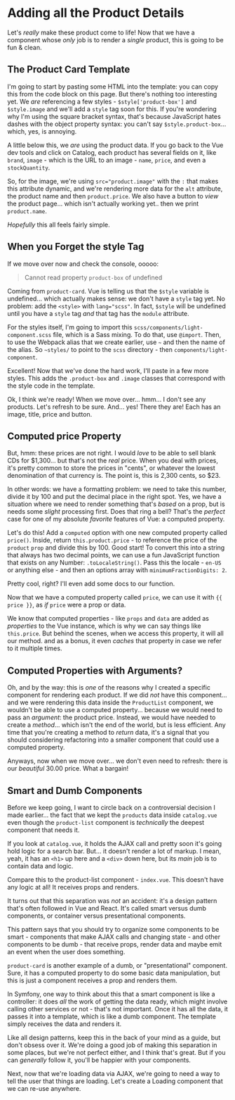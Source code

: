 # Adding all the Product Details

Let's *really* make these product come to life! Now that we have a component whose
*only* job is to render a *single* product, this is going to be fun & clean.

## The Product Card Template

I'm going to start by pasting some HTML into the template: you can copy this from
the code block on this page. But there's nothing too interesting yet. We *are*
referencing a few styles - `$style['product-box']` and `$style.image` and we'll
add a `style` tag soon for this. If you're wondering why I'm using the square
bracket syntax, that's because JavaScript hates dashes with the object property
syntax: you can't say `$style.product-box`... which, yes, is annoying.

A little below this, we *are* using the product data. If you go back to the Vue
dev tools and click on Catalog, each product has several fields on it, like
`brand`, `image` - which is the URL to an image - `name`, `price`, and even a
`stockQuantity`.

So, for the image, we're using `src="product.image"` with the `:` that makes this
attribute dynamic, and we're rendering more data for the `alt` attribute, the
product name and then `product.price`. We also have a button to *view* the product
page... which isn't actually working yet.. then we print `product.name`.

*Hopefully* this all feels fairly simple.

## When you Forget the style Tag

If we move over now and check the console, ooooo:

> Cannot read property `product-box` of undefined

Coming from `product-card`. Vue is telling us that the `$style` variable is
undefined... which actually makes sense: we don't have a `style` tag yet. No problem:
add the `<style>` with `lang="scss"`. In fact, `$style` will be undefined until
you have a `style` tag *and* that tag has the `module` attribute.

For the styles itself, I'm going to import this `scss/components/light-component.scss`
file, which is a Sass mixing. To do that, use `@import`. Then, to use the Webpack
alias that we create earlier, use `~` and then the name of the alias. So
`~styles/` to point to the `scss` directory - then `components/light-component`.

Excellent! Now that we've done the hard work, I'll paste in a few more styles.
This adds the `.product-box` and `.image` classes that correspond with the style
code in the template.

Ok, I think we're ready! When we move over... hmm... I don't see any products.
Let's refresh to be sure. And... yes! There they are! Each has an image, title,
price and button.

## Computed price Property

But, hmm: these prices are not right. I would *love* to be able to sell blank
CDs for $1,300... but that's not the *real* price. When you deal with prices,
it's pretty common to store the prices in "cents", or whatever the lowest
denomination of that currency is. The point is, this is 2,300 cents, so $23.

In other words: we have a formatting problem: we need to take this number, divide
it by 100 and put the decimal place in the right spot. Yes, we have a situation
where we need to render something that's *based* on a prop, but is needs some
*slight* processing first. Does that ring a bell? That's the *perfect* case
for one of my absolute *favorite* features of Vue: a computed property.

Let's do this! Add a `computed` option with one new computed property called
`price()`. Inside, return `this.product.price` - to reference the price of the
`product` `prop` and divide this by 100. Good start! To convert this into a
string that always has two decimal points, we can use a fun JavaScript function
that exists on any Number: `.toLocaleString()`. Pass this the locale - `en-US` or
anything else - and then an options array with `minimumFractionDigits: 2`.

Pretty cool, right? I'll even add some docs to our function.

Now that we have a computed property called `price`, we can use it with
`{{ price }}`, as *if* `price` were a prop or data.

We know that computed properties - like `props` and `data` are added as *properties*
to the Vue instance, which is why we can say things like `this.price`. But behind
the scenes, when we access this property, it will all our method. and as a bonus,
it even *caches* that property in case we refer to it multiple times.

## Computed Properties with Arguments?

Oh, and by the way: this is *one* of the reasons why I created a specific component
for rendering each product. If we did *not* have this component... and we were
rendering this data inside the `ProductList` component, we wouldn't be able to
use a computed property... because we would need to pass an *argument*: the product
price. Instead, we would have needed to create a *method*... which isn't the end
of the world, but is less efficient. Any time that you're creating a method to
*return* data, it's a signal that you should considering refactoring into a smaller
component that could use a computed property.

Anyways, now when we move over... we don't even need to refresh: there is our
*beautiful* 30.00 price. What a bargain!

## Smart and Dumb Components

Before we keep going, I want to circle back on a controversial decision I made
earlier... the fact that we kept the `products` data inside `catalog.vue` even
though the `product-list` component is *technically* the deepest component that
needs it.

If you look at `catalog.vue`, it holds the AJAX call and pretty soon it's going
hold logic for a search bar. But... it doesn't render a lot of markup. I mean,
yeah, it has an `<h1>` up here and a `<div>` down here, but its *main* job is
to contain data and logic.

Compare this to the product-list component - `index.vue`. This doesn't have any
logic at all! It receives props and renders.

It turns out that this separation was *not* an accident: it's a design pattern
that's often followed in Vue and React. It's called smart versus dumb components,
or container versus presentational components.

This pattern says that you should try to organize some components to be smart -
components that make AJAX calls and changing state - and other components to be
dumb - that receive props, render data and maybe emit an event when the user does
something.

`product-card` is another example of a dumb, or "presentational" component. Sure,
it has a computed property to do some basic data manipulation, but this is just
a component receives a prop and renders them.

In Symfony, one way to think about this that a smart component is like a controller:
it does *all* the work of getting the data ready, which might involve calling other
services or not - that's not important. Once it has all the data, it passes it
into a template, which is like a dumb component. The template simply receives
the data and renders it.

Like all design patterns, keep this in the back of your mind as a guide, but don't
obsess over it. We're doing a good job of making this separation in some places,
but we're not perfect either, and I think that's great. But if you can *generally*
follow it, you'll be happier with your components.

Next, now that we're loading data via AJAX, we're going to need a way to tell the
user that things are loading. Let's create a Loading component that we can re-use
anywhere.
